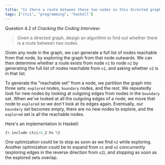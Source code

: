 ```yaml
---
title: "Is there a route between these two nodes in this directed graph?"
tags: ["ctci", "programming", "haskell"]
---
```


Question 4.2 of _Cracking the Coding Interview_:

> Given a directed graph, 
> design an algorithm to find out whether 
> there is a route between two nodes.

Given any node in the graph,
we can generate a full list of nodes reachable from that node,
by exploring the graph from that node outwards.
We can then determine whether a route exists from node `n1` to node `n2`
by generating the full list of nodes reachable from `n1`,
and asking whether `n2` is in that list.

To generate the "reachable set" from a node,
we partition the graph into three sets:
`explored` nodes, `boundary` nodes, and the rest.
We repeatedly look for new nodes 
by looking at outgoing edges from nodes in the `boundary` set.
When we've looked at all the outgoing edges of a node,
we move that node to `explored` so we don't look at its edges again.
Eventually, our `boundary` set becomes empty,
there are no new nodes to explore,
and the `explored` set is all the reachable nodes.

Here's an implementation in Haskell:

```haskell
{% include ctci/4_2.hs %}
```

One optimization could be to stop as soon as we find `n2` while exploring.
Another optimization could be to expand from `n1` and `n2` concurrently
(exploring edges in the reverse direction from `n2`),
and stopping as soon as the explored sets overlap.